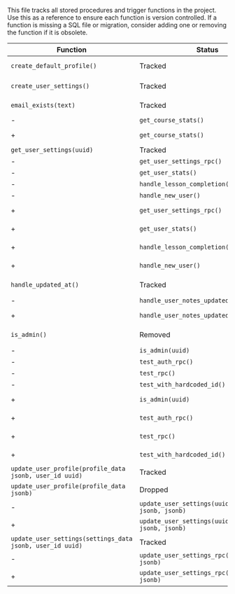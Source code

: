 This file tracks all stored procedures and trigger functions in the project. Use this as a reference to ensure each function is version controlled. If a function is missing a SQL file or migration, consider adding one or removing the function if it is obsolete.
 
 | Function | Status | Location | Notes |
 | --- | --- | --- | --- |
 | `create_default_profile()` | Tracked | `supabase/functions/create_default_profile.sql` and migration `20250612115418_light_cell.sql` | Trigger for new users |
 | `create_user_settings()` | Tracked | `supabase/functions/create_user_settings.sql` and migration `20250612115418_light_cell.sql` | Trigger for profile creation |
 | `email_exists(text)` | Tracked | `supabase/functions/email_exists.sql` and migration `20250612144325_email_exists.sql` | Internal helper, execution restricted to `service_role` |
-| `get_course_stats()` | Drop | – | Not referenced in code |
+| `get_course_stats()` | Dropped | migration `20250613120000_drop_unused_functions.sql` | Not referenced in code |
 | `get_user_settings(uuid)` | Tracked | `supabase/functions/get_user_settings.sql` | Returns settings for a user |
-| `get_user_settings_rpc()` | Drop | – | Deprecated |
-| `get_user_stats()` | Drop | – | Not referenced in code |
-| `handle_lesson_completion(uuid, uuid)` | Drop | – | Unused |
-| `handle_new_user()` | Drop | – | Replaced by `create_default_profile()` |
+| `get_user_settings_rpc()` | Dropped | migration `20250613120000_drop_unused_functions.sql` | Deprecated |
+| `get_user_stats()` | Dropped | migration `20250613120000_drop_unused_functions.sql` | Not referenced in code |
+| `handle_lesson_completion(uuid, uuid)` | Dropped | migration `20250613120000_drop_unused_functions.sql` | Unused |
+| `handle_new_user()` | Dropped | migration `20250613120000_drop_unused_functions.sql` | Replaced by `create_default_profile()` |
 | `handle_updated_at()` | Tracked | `supabase/functions/handle_updated_at.sql` and migration `20250612120816_young_heart.sql` | Generic updated_at trigger |
-| `handle_user_notes_updated_at()` | Drop | – | Not implemented |
+| `handle_user_notes_updated_at()` | Dropped | migration `20250613120000_drop_unused_functions.sql` | Not implemented |
 | `is_admin()` | Removed | migration `20250612161000_policy_cleanup_admin.sql` | Policies now check `profiles.is_admin`; see migration for details |
-| `is_admin(uuid)` | Drop | – | Unused |
-| `test_auth_rpc()` | Drop | – | Development helper |
-| `test_rpc()` | Drop | – | Development helper |
-| `test_with_hardcoded_id()` | Drop | – | Development helper |
+| `is_admin(uuid)` | Dropped | migration `20250613120000_drop_unused_functions.sql` | Unused |
+| `test_auth_rpc()` | Dropped | migration `20250613120000_drop_unused_functions.sql` | Development helper |
+| `test_rpc()` | Dropped | migration `20250613120000_drop_unused_functions.sql` | Development helper |
+| `test_with_hardcoded_id()` | Dropped | migration `20250613120000_drop_unused_functions.sql` | Development helper |
 | `update_user_profile(profile_data jsonb, user_id uuid)` | Tracked | `supabase/functions/update_user_profile.sql` | Main profile update function |
 | `update_user_profile(profile_data jsonb)` | Dropped | migration `20250612160000_drop_legacy_update_user_profile.sql` | Legacy version, should not exist |
-| `update_user_settings(uuid, jsonb, jsonb, jsonb)` | Drop | – | Alternative signature not used |
+| `update_user_settings(uuid, jsonb, jsonb, jsonb)` | Dropped | migration `20250613120000_drop_unused_functions.sql` | Alternative signature not used |
 | `update_user_settings(settings_data jsonb, user_id uuid)` | Tracked | `supabase/functions/update_user_settings.sql` | Main settings update function |
-| `update_user_settings_rpc(settings_data jsonb)` | Drop | – | Deprecated |
+| `update_user_settings_rpc(settings_data jsonb)` | Dropped | migration `20250613120000_drop_unused_functions.sql` | Deprecated |
